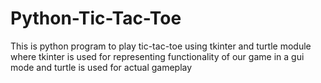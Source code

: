 # Python-Tic-Tac-Toe
This is python program to play tic-tac-toe using tkinter and turtle module where tkinter is used for representing functionality of our game in a gui mode and turtle is used for actual gameplay
